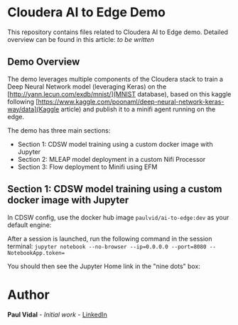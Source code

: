 # Cloudera AI to Edge Demo

This repository contains files related to Cloudera AI to Edge demo.
Detailed overview can be found in this article: *to be written*


## Demo Overview

The demo leverages multiple components of the Cloudera stack to train a Deep Neural Network model (leveraging Keras) on the [http://yann.lecun.com/exdb/mnist/](MNIST database), based on this kaggle following [https://www.kaggle.com/poonaml/deep-neural-network-keras-way/data](Kaggle article) and publish it to a minifi agent running on the edge.

The demo has three main sections:
- Section 1: CDSW model training using a custom docker image with Jupyter
- Section 2: MLEAP model deployment in a custom Nifi Processor
- Section 3: Flow deployment to Minifi using EFM

## Section 1: CDSW model training using a custom docker image with Jupyter

In CDSW config, use the docker hub image `paulvid/ai-to-edge:dev` as your default engine:

After a session is launched, run the following command in the session terminal: 
`jupyter notebook --no-browser --ip=0.0.0.0 --port=8080 --NotebookApp.token=`

You should then see the Jupyter Home link in the "nine dots" box:


# Author

**Paul Vidal** - *Initial work* - [LinkedIn](https://www.linkedin.com/in/paulvid/)
